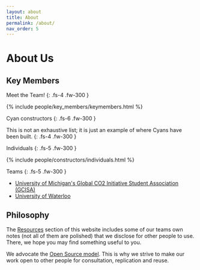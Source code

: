 ```yaml
---
layout: about
title: About
permalink: /about/
nav_order: 5
---
```


# About Us

## Key Members

Meet the Team!
{: .fs-4 .fw-300 }

{% include people/key_members/keymembers.html %}

<p style="page-break-after:always;"></p>

Cyan constructors
{: .fs-6 .fw-300 }

This is not an exhaustive list; it is just an example of where Cyans have been built.
{: .fs-4 .fw-300 }

Individuals
{: .fs-5 .fw-300 }

{% include people/constructors/individuals.html %}

Teams
{: .fs-5 .fw-300 }

- [University of Michigan's Global CO2 Initiative Student Association (GCISA)](https://maizepages.umich.edu/organization/gcisa)
- [University of Waterloo](https://uwaterloo.ca/)

## Philosophy

The [Resources](/openair-cyan/resources) section of this website includes some of our teams own notes (not all of them are polished) that we disclose for other people to use.
There, we hope you may find something useful to you.

We advocate the [Open Source model](https://en.wikipedia.org/wiki/Open-source_model).
This is why we strive to make our work open to other people for consultation, replication and reuse.
